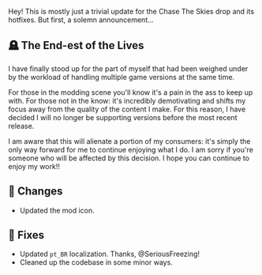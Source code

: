 Hey! This is mostly just a trivial update for the Chase The Skies drop and its hotfixes. But first, a solemn announcement...

## 🪦 The End-est of the Lives
I have finally stood up for the part of myself that had been weighed under by the workload of handling multiple game versions at the same time.

For those in the modding scene you'll know it's a pain in the ass to keep up with. For those not in the know: it's incredibly demotivating and shifts my focus away from the quality of the content I make. For this reason, I have decided I will no longer be supporting versions before the most recent release.

I am aware that this will alienate a portion of my consumers: it's simply the only way forward for me to continue enjoying what I do. I am sorry if you're someone who will be affected by this decision. I hope you can continue to enjoy my work!!

## 🔧 Changes
- Updated the mod icon.

## 🐛 Fixes
- Updated `pt_BR` localization. Thanks, @SeriousFreezing!
- Cleaned up the codebase in some minor ways.